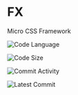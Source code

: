 # FX

Micro CSS Framework

![Code Language](https://img.shields.io/github/languages/top/phpfyi/fx)

![Code Size](https://img.shields.io/github/languages/code-size/phpfyi/fx)

![Commit Activity](https://img.shields.io/github/commit-activity/m/phpfyi/fx)

![Latest Commit](https://img.shields.io/github/last-commit/phpfyi/fx)


